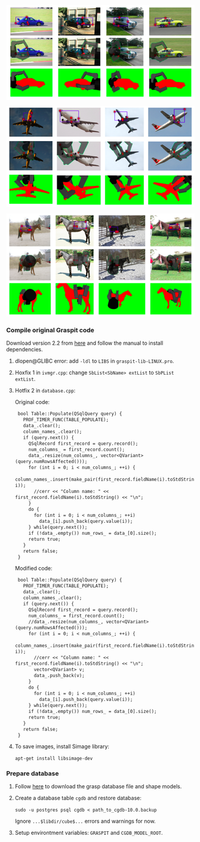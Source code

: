 ![Car](https://github.com/minghuam/grasp-search/blob/master/doc/car.png)

![Airplane](https://github.com/minghuam/grasp-search/blob/master/doc/airplane.png)

![Horse](https://github.com/minghuam/grasp-search/blob/master/doc/horse.png)


### Compile original Graspit code
Download version 2.2 from [here](http://sourceforge.net/projects/graspit/) and follow the manual to install dependencies.

1. dlopen@GLIBC error: add `-ldl` to `LIBS` in `graspit-lib-LINUX.pro`.

2. Hoxfix 1 in `ivmgr.cpp`: change `SbList<SbName> extList` to `SbPList extList`.

3. Hotfix 2 in `database.cpp`:
 
    Original code:


        bool Table::Populate(QSqlQuery query) {
          PROF_TIMER_FUNC(TABLE_POPULATE);
          data_.clear();
          column_names_.clear();
          if (query.next()) {
            QSqlRecord first_record = query.record();
            num_columns_ = first_record.count();
            data_.resize(num_columns_, vector<QVariant>(query.numRowsAffected()));
            for (int i = 0; i < num_columns_; ++i) {
              column_names_.insert(make_pair(first_record.fieldName(i).toStdString(), i));
              //cerr << "Column name: " << first_record.fieldName(i).toStdString() << "\n";
            }
            do {
              for (int i = 0; i < num_columns_; ++i) 
                data_[i].push_back(query.value(i));
            } while(query.next());
            if (!data_.empty()) num_rows_ = data_[0].size();
            return true;
          }
          return false;
        }

    Modified code:

        bool Table::Populate(QSqlQuery query) {
          PROF_TIMER_FUNC(TABLE_POPULATE);
          data_.clear();
          column_names_.clear();
          if (query.next()) {
            QSqlRecord first_record = query.record();
            num_columns_ = first_record.count();
            //data_.resize(num_columns_, vector<QVariant>(query.numRowsAffected()));
            for (int i = 0; i < num_columns_; ++i) {
              column_names_.insert(make_pair(first_record.fieldName(i).toStdString(), i));
              //cerr << "Column name: " << first_record.fieldName(i).toStdString() << "\n";
              vector<QVariant> v;
              data_.push_back(v);
            }
            do {
              for (int i = 0; i < num_columns_; ++i) 
                data_[i].push_back(query.value(i));
            } while(query.next());
            if (!data_.empty()) num_rows_ = data_[0].size();
            return true;
          }
          return false;
        }


4. To save images, install Simage library: 
    
    `apt-get install libsimage-dev`


### Prepare database
1. Follow [here](http://grasping.cs.columbia.edu/) to download the grasp database file and shape models.

2. Create a database table `cgdb` and restore database: 
    
    `sudo -u postgres psql cgdb < path_to_cgdb-10.0.backup`
    
    Ignore `...$libdir/cube$...` errors and warnings for now.

3. Setup environtment variables: `GRASPIT` and `CGDB_MODEL_ROOT`.



